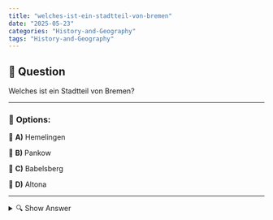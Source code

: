 ```yaml
---
title: "welches-ist-ein-stadtteil-von-bremen"
date: "2025-05-23"
categories: "History-and-Geography"
tags: "History-and-Geography"
---
```


## 📌 **Question**

Welches ist ein Stadtteil von Bremen?



---

### 📝 **Options:**

🔘 **A)** Hemelingen

🔘 **B)** Pankow

🔘 **C)** Babelsberg

🔘 **D)** Altona

---

<details>
  <summary>🔍 Show Answer</summary>

  <p>
💡  <b>Correct Answer:</b>  a
  </p>
  <p>
    📖<b>Explanation:</b>
    Die Stadt Bremen liegt im Norden Deutschlands und ist eine der Stadtstaaten des Landes. Sie ist bekannt für ihre reiche maritime Geschichte und kulturelle Bedeutung. Bremen ist in mehrere Stadtteile unterteilt, die jeweils ihre eigenen einzigartigen Merkmale und Attraktionen haben. Wenn man nach Stadtteilen von Bremen sucht, wäre es hilfreich, die spezifischen Gegenden Bremens zu kennen. Hemelingen ist einer dieser Stadtteile, während Pankow, Babelsberg und Altona Stadtteile anderer Städte sind: Pankow ist in Berlin, Babelsberg in Potsdam und Altona in Hamburg.
  </p>
</details>
